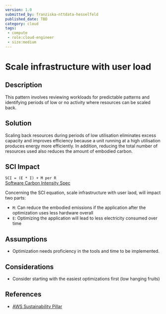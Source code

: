 ```yaml
---
version: 1.0
submitted_by: franziska-nttdata-hesselfeld
published_date: TBD
category: cloud
tags: 
 - compute
 - role:cloud-engineer
 - size:medium
---
```


# Scale infrastructure with user load #

## Description

This pattern involves reviewing workloads for predictable patterns and identifying periods of low or no activity where resources can be scaled back.

## Solution

Scaling back resources during periods of low utilisation eliminates excess capacity and improves efficiency because a unit running at a high utilisation produces energy more efficiently. In addition, reducing the total number of resources used also reduces the amount of embodied carbon.

## SCI Impact

`SCI = (E * I) + M per R`  
[Software Carbon Intensity Spec](https://grnsft.org/sci)

Concerning the SCI equation, scale infrastructure with user laod, will impact two parts:

- `M`: Can reduce the embodied emissions if the application after the optimization uses less hardware overall
- `E`: Optimizing the application will lead to less electricity consumed over time

## Assumptions

- Optimization needs proficiency in the tools and time to be implemented.

## Considerations

- Consider starting with the easiest optimizations first (low hanging fruits)

## References

- [AWS Sustainability Pillar](https://docs.aws.amazon.com/wellarchitected/latest/sustainability-pillar/sus_sus_software_a6.html)
